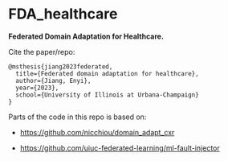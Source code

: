 # FDA_healthcare

**Federated Domain Adaptation for Healthcare.**

Cite the paper/repo:

```
@msthesis{jiang2023federated,
  title={Federated domain adaptation for healthcare},
  author={Jiang, Enyi},
  year={2023},
  school={University of Illinois at Urbana-Champaign}
}
```

Parts of the code in this repo is based on:

- https://github.com/nicchiou/domain_adapt_cxr

- https://github.com/uiuc-federated-learning/ml-fault-injector
